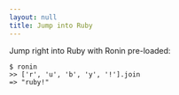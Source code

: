 ```yaml
---
layout: null
title: Jump into Ruby
---
```


Jump right into Ruby with Ronin pre-loaded:

    $ ronin
    >> ['r', 'u', 'b', 'y', '!'].join
    => "ruby!"

